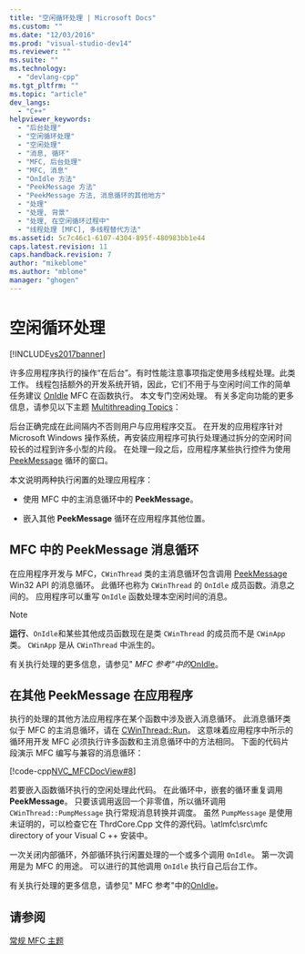 ```yaml
---
title: "空闲循环处理 | Microsoft Docs"
ms.custom: ""
ms.date: "12/03/2016"
ms.prod: "visual-studio-dev14"
ms.reviewer: ""
ms.suite: ""
ms.technology: 
  - "devlang-cpp"
ms.tgt_pltfrm: ""
ms.topic: "article"
dev_langs: 
  - "C++"
helpviewer_keywords: 
  - "后台处理"
  - "空闲循环处理"
  - "空闲处理"
  - "消息, 循环"
  - "MFC, 后台处理"
  - "MFC, 消息"
  - "OnIdle 方法"
  - "PeekMessage 方法"
  - "PeekMessage 方法, 消息循环的其他地方"
  - "处理"
  - "处理, 背景"
  - "处理, 在空闲循环过程中"
  - "线程处理 [MFC], 多线程替代方法"
ms.assetid: 5c7c46c1-6107-4304-895f-480983bb1e44
caps.latest.revision: 11
caps.handback.revision: 7
author: "mikeblome"
ms.author: "mblome"
manager: "ghogen"
---
```

# 空闲循环处理
[!INCLUDE[vs2017banner](../assembler/inline/includes/vs2017banner.md)]

许多应用程序执行的操作“在后台”。有时性能注意事项指定使用多线程处理。此类工作。  线程包括额外的开发系统开销，因此，它们不用于与空闲时间工作的简单任务建议 [OnIdle](../Topic/CWinThread::OnIdle.md) MFC 在函数执行。  本文专门空闲处理。  有关多定向功能的更多信息，请参见以下主题 [Multithreading Topics](../parallel/multithreading-support-for-older-code-visual-cpp.md)：  
  
 后台正确完成在此间隔内不否则用户与应用程序交互。  在开发的应用程序针对 Microsoft Windows 操作系统，再安装应用程序可执行处理通过拆分的空闲时间较长的过程到许多小型的片段。  在处理一段之后，应用程序某些执行控件为使用 [PeekMessage](http://msdn.microsoft.com/library/windows/desktop/ms644943) 循环的窗口。  
  
 本文说明两种执行闲置的处理应用程序：  
  
-   使用 MFC 中的主消息循环中的 **PeekMessage**。  
  
-   嵌入其他 **PeekMessage** 循环在应用程序其他位置。  
  
##  <a name="_core_peekmessage_in_the_mfc_message_loop"></a> MFC 中的 PeekMessage 消息循环  
 在应用程序开发与 MFC，`CWinThread` 类的主消息循环包含调用 [PeekMessage](http://msdn.microsoft.com/library/windows/desktop/ms644943) Win32 API 的消息循环。  此循环也称为 `CWinThread` 的 `OnIdle` 成员函数。消息之间的。  应用程序可以重写 `OnIdle` 函数处理本空闲时间的消息。  
  
> [!NOTE]
>  **运行**、`OnIdle`和某些其他成员函数现在是类 `CWinThread` 的成员而不是 `CWinApp`类。  `CWinApp` 是从 `CWinThread` 中派生的。  
  
 有关执行处理的更多信息，请参见" *MFC 参考"中的*[OnIdle](../Topic/CWinThread::OnIdle.md)。  
  
##  <a name="_core_peekmessage_elsewhere_in_your_application"></a> 在其他 PeekMessage 在应用程序  
 执行的处理的其他方法应用程序在某个函数中涉及嵌入消息循环。  此消息循环类似于 MFC 的主消息循环，请在 [CWinThread::Run](../Topic/CWinThread::Run.md)。  这意味着应用程序中所示的循环用开发 MFC 必须执行许多函数和主消息循环中的方法相同。  下面的代码片段演示 MFC 编写与兼容的消息循环：  
  
 [!code-cpp[NVC_MFCDocView#8](../mfc/codesnippet/CPP/idle-loop-processing_1.cpp)]  
  
 若要嵌入函数循环执行的空闲处理此代码。  在此循环中，嵌套的循环重复调用 **PeekMessage**。  只要该调用返回一个非零值，所以循环调用 `CWinThread::PumpMessage` 执行常规消息转换并调度。  虽然 `PumpMessage` 是使用未证明的，可以检查它在 ThrdCore.Cpp 文件的源代码。\\atlmfc\\src\\mfc directory of your Visual C \+\+ 安装中。  
  
 一次关闭内部循环，外部循环执行闲置处理的一个或多个调用 `OnIdle`。  第一次调用是为 MFC 的用途。  可以进行的其他调用 `OnIdle` 执行自己后台工作。  
  
 有关执行处理的更多信息，请参见" MFC 参考"中的[OnIdle](../Topic/CWinThread::OnIdle.md)。  
  
## 请参阅  
 [常规 MFC 主题](../mfc/general-mfc-topics.md)